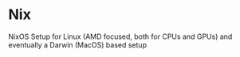 # Nix
NixOS Setup for Linux (AMD focused, both for CPUs and GPUs) and eventually a Darwin (MacOS) based setup
